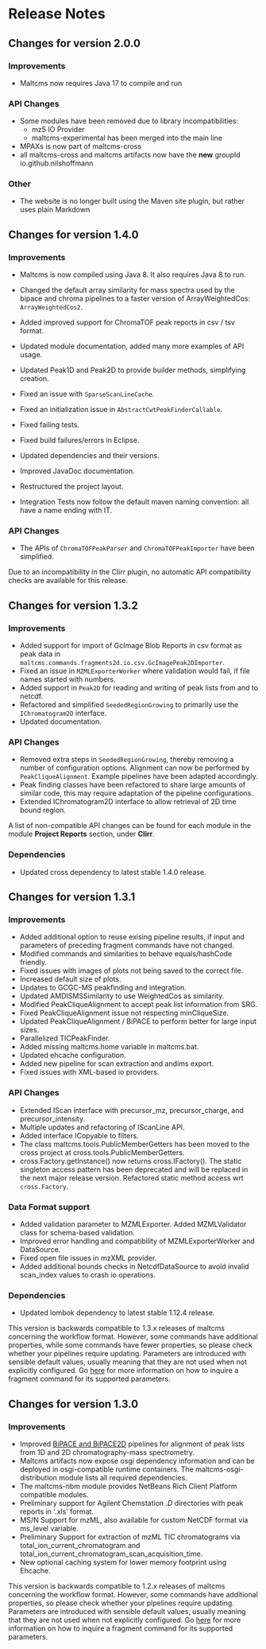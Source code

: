 # Release Notes

## Changes for version 2.0.0
### Improvements
* Maltcms now requires Java 17 to compile and run

### API Changes
* Some modules have been removed due to library incompatibilities:
  * mz5 IO Provider
  * maltcms-experimental has been merged into the main line
* MPAXs is now part of maltcms-cross
* all maltcms-cross and maltcms artifacts now have the **new** groupId io.github.nilshoffmann

### Other
* The website is no longer built using the Maven site plugin, but rather uses plain Markdown

## Changes for version 1.4.0
### Improvements
* Maltcms is now compiled using Java 8. It also requires Java 8 to run.

* Changed the default array similarity for mass spectra used by the bipace and chroma pipelines to a faster 
  version of ArrayWeightedCos: `ArrayWeightedCos2`.
* Added improved support for ChromaTOF peak reports in csv / tsv format.
* Updated module documentation, added many more examples of API usage.
* Updated Peak1D and Peak2D to provide builder methods, simplifying creation. 
* Fixed an issue with `SparseScanLineCache`.
* Fixed an initialization issue in `AbstractCwtPeakFinderCallable`.
* Fixed failing tests.
* Fixed build failures/errors in Eclipse.
* Updated dependencies and their versions.
* Improved JavaDoc documentation.
* Restructured the project layout.
* Integration Tests now follow the default maven naming convention: all have a name ending with IT.

### API Changes
* The APIs of `ChromaTOFPeakParser` and `ChromaTOFPeakImporter` have been simplified.

Due to an incompatibility in the Clirr plugin, no automatic API compatibility checks are available for this 
release.

## Changes for version 1.3.2
### Improvements
* Added support for import of GcImage Blob Reports in csv format as peak data in `maltcms.commands.fragments2d.io.csv.GcImagePeak2DImporter`.
* Fixed an issue in `MZMLExporterWorker` where validation would fail, if file names started with numbers.
* Added support in `Peak2D` for reading and writing of peak lists from and to netcdf. 
* Refactored and simplified `SeededRegionGrowing` to primarily use the `IChromatogram2D` interface.
* Updated documentation.

### API Changes

* Removed extra steps in `SeededRegionGrowing`, thereby removing a number of configuration options. Alignment can now be performed by `PeakCliqueAlignment`. Example pipelines have been adapted accordingly.
* Peak finding classes have been refactored to share large amounts of similar code, this may require adaptation of the pipeline configurations.
* Extended IChromatogram2D interface to allow retrieval of 2D time bound region.

A list of non-compatible API changes can be found for each module in the module **Project Reports** section, under **Clirr**.

### Dependencies

* Updated cross dependency to latest stable 1.4.0 release. 

## Changes for version 1.3.1
### Improvements

* Added additional option to reuse exising pipeline results, if input and parameters of preceding fragment commands have not changed.
* Modified commands and similarities to behave equals/hashCode friendly.
* Fixed issues with images of plots not being saved to the correct file.
* Increased default size of plots.
* Updates to GCGC-MS peakfinding and integration.
* Updated AMDISMSSimilarity to use WeightedCos as similarity.
* Modified PeakCliqueAlignment to accept peak list information from SRG.
* Fixed PeakCliqueAlignment issue not respecting minCliqueSize. 
* Updated PeakCliqueAlignment / BiPACE to perform better for large input sizes.
* Parallelized TICPeakFinder.
* Added missing maltcms.home variable in maltcms.bat. 
* Updated ehcache configuration.
* Added new pipeline for scan extraction and andims export. 
* Fixed issues with XML-based io providers.

### API Changes

* Extended IScan interface with precursor_mz, precursor_charge, and precursor_intensity. 
* Multiple updates and refactoring of IScanLine API. 
* Added interface ICopyable to filters.
* The class maltcms.tools.PublicMemberGetters has been moved to the cross project at cross.tools.PublicMemberGetters.
* cross.Factory.getInstance() now returns cross.IFactory(). The static singleton access pattern has been deprecated and will be replaced in the next major release version. Refactored static method access wrt `cross.Factory`.

### Data Format support

* Added validation parameter to MZMLExporter. Added MZMLValidator class for schema-based validation.
* Improved error handling and compatibility of MZMLExporterWorker and DataSource.
* Fixed open file issues in mzXML provider.
* Added additional bounds checks in NetcdfDataSource to avoid invalid scan_index values to crash io operations.

### Dependencies

* Updated lombok dependency to latest stable 1.12.4 release. 
 
This version is backwards compatible to 1.3.x releases of maltcms concerning the workflow format. However, some commands have additional properties, while some commands have fewer properties, so please check whether your pipelines require updating. Parameters are introduced with sensible default values, usually meaning that they are not used when not explicitly configured. Go [here](./documentation/fragmentCommands.html) for more information on how to inquire a fragment command for its supported parameters.

## Changes for version 1.3.0

### Improvements

* Improved [BiPACE and BiPACE2D](./documentation/bipace2d.html) pipelines for alignment of peak lists from 1D and 2D chromatography-mass spectrometry.
* Maltcms artifacts now expose osgi dependency information and can be deployed 
in osgi-compatible runtime containers. The maltcms-osgi-distribution module lists all required 
dependencies.
* The maltcms-nbm module provides NetBeans Rich Client Platform compatible modules.
* Preliminary support for Agilent Chemstation _.D_ directories with peak reports in '.xls' format.
* MS/N Support for mzML, also available for custom NetCDF format via ms_level variable.
* Preliminary Support for extraction of mzML TIC chromatograms via total_ion_current_chromatogram and total_ion_current_chromatogram_scan_acquisition_time.
* New optional caching system for lower memory footprint using Ehcache.

This version is backwards compatible to 1.2.x releases of maltcms concerning the workflow format. However, some commands have additional properties, so please check whether your pipelines require updating. Parameters are introduced with sensible default values, usually meaning that they are not used when not explicitly configured. Go [here](./documentation/fragmentCommands.html) for more information on how to inquire a fragment command for its supported parameters. 

